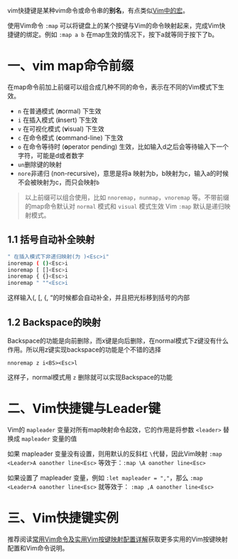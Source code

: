 vim快捷键是某种vim命令或命令串的**别名**，有点类似[Vim中的宏](https://vimjc.com/recording.html)。

使用Vim命令 `:map` 可以将键盘上的某个按键与Vim的命令映射起来，完成Vim快捷键的绑定。例如 `:map a b` 在map生效的情况下，按下a就等同于按下了b。

# 一、vim map命令前缀

在map命令前加上前缀可以组合成几种不同的命令，表示在不同的Vim模式下生效。
- `n` 在普通模式 (**n**ormal) 下生效
- `i` 在插入模式 (**i**nsert) 下生效
- `v` 在可视化模式 (**v**isual) 下生效
- `c` 在命令模式 (**c**ommand-line) 下生效
- `o` 在命令等待时 (**o**perator pending) 生效，比如输入d之后会等待输入下一个字符，可能是d或者数字
- `un`删除键的映射
- `nore`非递归 (non-recursive)，意思是将a 映射为b，b映射为c，输入a的时候不会被映射为c，而只会映射`b`

>以上前缀可以组合使用，比如 `nnoremap`，`nunmap`，`vnoremap` 等。不带前缀的map命令默认对 `normal` 模式和 `visual` 模式生效
Vim `:map` 默认是递归映射模式。

## 1.1 括号自动补全映射

```bash
" 在插入模式下非递归映射(为 )<Esc>i"
inoremap ( ()<Esc>i
inoremap [ []<Esc>i
inoremap { {}<Esc>i
inoremap " ""<Esc>i
```

这样输入(, [, {, “的时候都会自动补全，并且把光标移到括号的内部

## 1.2 Backspace的映射

Backspace的功能是向前删除，而x键是向后删除，在normal模式下z键没有什么作用。所以用z键实现backspace的功能是个不错的选择

```
nnoremap z i<BS><Esc>l
```

这样子，normal模式用 `z` 删除就可以实现Backspace的功能

# 二、Vim快捷键与Leader键

Vim的 `mapleader` 变量对所有map映射命令起效，它的作用是将参数 `<leader>` 替换成 `mapleader` 变量的值

如果 mapleader 变量没有设置，则用默认的反斜杠 `\`代替，因此Vim映射 `:map <Leader>A oanother line<Esc>` 等效于：`:map \A oanother line<Esc>`

如果设置了 mapleader 变量，例如 `:let mapleader = ","`，那么 `:map <Leader>A oanother line<Esc>` 就等效于： `:map ,A oanother line<Esc>`

# 三、Vim快捷键实例

推荐阅读[常用Vim命令及实用Vim按键映射配置详解](https://vimjc.com/vim-commands-and-vim-mapping-conf.html)获取更多实用的Vim按键映射配置和Vim命令说明。